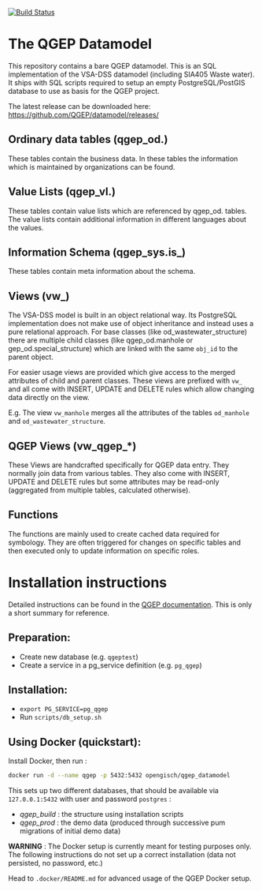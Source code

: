 [![Build Status](https://travis-ci.org/QGEP/datamodel.svg?branch=master)](https://travis-ci.org/QGEP/datamodel)

The QGEP Datamodel
==================

This repository contains a bare QGEP datamodel. This is an SQL implementation
of the VSA-DSS datamodel (including SIA405 Waste water). It ships with SQL scripts required
to setup an empty PostgreSQL/PostGIS database to use as basis for the QGEP
project.

The latest release can be downloaded here: https://github.com/QGEP/datamodel/releases/

Ordinary data tables (qgep\_od.)
---------------------------

These tables contain the business data. In these tables the information which
is maintained by organizations can be found.

Value Lists (qgep\_vl.)
------------------

These tables contain value lists which are referenced by qgep_od. tables. The value
lists contain additional information in different languages about the values.

Information Schema (qgep\_sys.is\_)
-------------------------

These tables contain meta information about the schema.

Views (vw\_)
------------

The VSA-DSS model is built in an object relational way. Its PostgreSQL
implementation does not make use of object inheritance and instead uses a pure
relational approach. For base classes (like od\_wastewater\_structure) there
are multiple child classes (like qgep\_od.manhole or gep\_od.special\_structure) which
are linked with the same `obj_id` to the parent object.

For easier usage views are provided which give access to the merged attributes
of child and parent classes. These views are prefixed with `vw_` and all come
with INSERT, UPDATE and DELETE rules which allow changing data directly on the
view.

E.g. The view `vw_manhole` merges all the attributes of the tables `od_manhole`
and `od_wastewater_structure`.

QGEP Views (vw\_qgep\_\*)
-------------------------

These Views are handcrafted specifically for QGEP data entry. They normally
join data from various tables. They also come with INSERT, UPDATE and DELETE
rules but some attributes may be read-only (aggregated from multiple tables,
calculated otherwise).

Functions
---------

The functions are mainly used to create cached data required for symbology.
They are often triggered for changes on specific tables and then executed only
to update information on specific roles.

Installation instructions
=========================

Detailed instructions can be found in the [QGEP documentation](http://qgep.github.io/docs/).
This is only a short summary for reference.

Preparation:
------------

 * Create new database (e.g. `qgeptest`)
 * Create a service in a pg\_service definition (e.g. `pg_qgep`)

Installation:
-------------

 * `export PG_SERVICE=pg_qgep`
 * Run `scripts/db_setup.sh`

Using Docker (quickstart):
----------------

Install Docker, then run :

```bash
docker run -d --name qgep -p 5432:5432 opengisch/qgep_datamodel
```

This sets up two different databases, that should be available via `127.0.0.1:5432` with user and password `postgres` :

- *qgep_build* : the structure using installation scripts
- *qgep_prod* : the demo data (produced through successive pum migrations of initial demo data)

**WARNING** : The Docker setup is currently meant for testing purposes only.
The following instructions do not set up a correct installation (data not
persisted, no password, etc.)

Head to `.docker/README.md` for advanced usage of the QGEP Docker setup.
